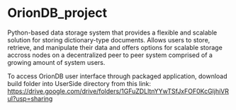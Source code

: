 # OrionDB_project

Python-based data storage system that provides a flexible and scalable solution for storing dictionary-type documents. Allows users to store, retrieve, and manipulate their data and offers options for scalable storage accross nodes on a decentralized peer to peer system comprised of a growing amount of system users.


To access OrionDB user interface through packaged application, download build folder into UserSide directory from this link:
https://drive.google.com/drive/folders/1GFuZDLltnYYwTSfJxFOF0KcGljhiVRuI?usp=sharing
